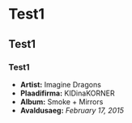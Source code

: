 # Test1
## Test1
### Test1
* **Artist:** Imagine Dragons 
* **Plaadifirma:** KIDinaKORNER
* **Album:** Smoke + Mirrors
* **Avaldusaeg:** *February 17, 2015*
